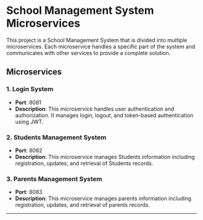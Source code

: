 # School Management System Microservices

This project is a School Management System that is divided into multiple microservices. Each microservice handles a specific part of the system and communicates with other services to provide a complete solution.

## Microservices

### 1. Login System
- **Port**: 8081
- **Description**: This microservice handles user authentication and authorization. It manages login, logout, and token-based authentication using JWT.

### 2. Students Management System
- **Port**: 8082
- **Description**: This microservice manages Students information including registration, updates, and retrieval of Students records.

### 3. Parents Management System
- **Port**: 8083
- **Description**: This microservice manages parents information including registration, updates, and retrieval of parents records.

---

